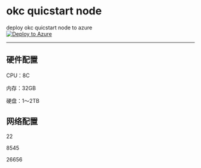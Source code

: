 # okc quicstart node

deploy okc quicstart node to azure <br>
[![Deploy to Azure](https://aka.ms/deploytoazurebutton)]()

---

## 硬件配置

CPU：8C

内存：32GB

硬盘：1～2TB

## 网络配置

22

8545

26656